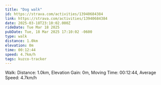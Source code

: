 ```yaml
---
title: "Dog walk"
id: https://strava.com/activities/13940684384
link: https://strava.com/activities/13940684384
date: 2025-03-18T23:10:02.000Z
rideDate: Tue Mar 18 2025
pubDate: Tue, 18 Mar 2025 17:10:02 -0600
type: walk
distance: 1.0km
elevation: 0m
time: 00:12:44
speed: 4.7km/h
tags: kuzco-tracker
---
```

Walk: Distance: 1.0km, Elevation Gain: 0m, Moving Time: 00:12:44, Average Speed: 4.7km/h